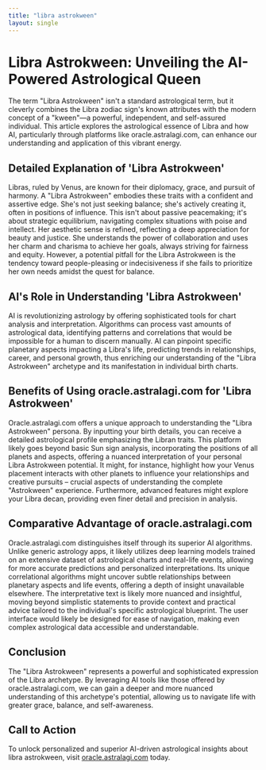 ```yaml
---
title: "libra astrokween"
layout: single
---
```


# Libra Astrokween: Unveiling the AI-Powered Astrological Queen

The term "Libra Astrokween" isn't a standard astrological term, but it cleverly combines the Libra zodiac sign's known attributes with the modern concept of a "kween"—a powerful, independent, and self-assured individual. This article explores the astrological essence of Libra and how AI, particularly through platforms like oracle.astralagi.com, can enhance our understanding and application of this vibrant energy.


## Detailed Explanation of 'Libra Astrokween'

Libras, ruled by Venus, are known for their diplomacy, grace, and pursuit of harmony.  A "Libra Astrokween" embodies these traits with a confident and assertive edge.  She's not just seeking balance; she's actively creating it, often in positions of influence. This isn't about passive peacemaking; it's about strategic equilibrium, navigating complex situations with poise and intellect.  Her aesthetic sense is refined, reflecting a deep appreciation for beauty and justice.  She understands the power of collaboration and uses her charm and charisma to achieve her goals, always striving for fairness and equity.  However, a potential pitfall for the Libra Astrokween is the tendency toward people-pleasing or indecisiveness if she fails to prioritize her own needs amidst the quest for balance.


## AI's Role in Understanding 'Libra Astrokween'

AI is revolutionizing astrology by offering sophisticated tools for chart analysis and interpretation.  Algorithms can process vast amounts of astrological data, identifying patterns and correlations that would be impossible for a human to discern manually.  AI can pinpoint specific planetary aspects impacting a Libra's life, predicting trends in relationships, career, and personal growth, thus enriching our understanding of the "Libra Astrokween" archetype and its manifestation in individual birth charts.


## Benefits of Using oracle.astralagi.com for 'Libra Astrokween'

Oracle.astralagi.com offers a unique approach to understanding the "Libra Astrokween" persona.  By inputting your birth details, you can receive a detailed astrological profile emphasizing the Libran traits. This platform likely goes beyond basic Sun sign analysis, incorporating the positions of all planets and aspects, offering a nuanced interpretation of your personal Libra Astrokween potential.  It might, for instance, highlight how your Venus placement interacts with other planets to influence your relationships and creative pursuits – crucial aspects of understanding the complete "Astrokween" experience.  Furthermore, advanced features might explore your Libra decan, providing even finer detail and precision in analysis.


## Comparative Advantage of oracle.astralagi.com

Oracle.astralagi.com distinguishes itself through its superior AI algorithms.  Unlike generic astrology apps, it likely utilizes deep learning models trained on an extensive dataset of astrological charts and real-life events, allowing for more accurate predictions and personalized interpretations.  Its unique correlational algorithms might uncover subtle relationships between planetary aspects and life events, offering a depth of insight unavailable elsewhere.  The interpretative text is likely more nuanced and insightful, moving beyond simplistic statements to provide context and practical advice tailored to the individual's specific astrological blueprint.  The user interface would likely be designed for ease of navigation, making even complex astrological data accessible and understandable.


## Conclusion

The "Libra Astrokween" represents a powerful and sophisticated expression of the Libra archetype.  By leveraging AI tools like those offered by oracle.astralagi.com, we can gain a deeper and more nuanced understanding of this archetype's potential, allowing us to navigate life with greater grace, balance, and self-awareness.


## Call to Action

To unlock personalized and superior AI-driven astrological insights about libra astrokween, visit [oracle.astralagi.com](https://oracle.astralagi.com) today.